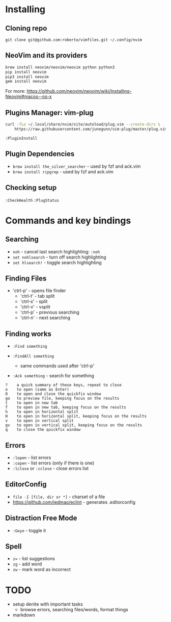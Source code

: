 # Installing

## Cloning repo

`git clone git@github.com:roberto/vimfiles.git ~/.config/nvim`

## NeoVim and its providers

```sh
brew install neovim/neovim/neovim python python3
pip install neovim
pip3 install neovim
gem install neovim
```

For more: https://github.com/neovim/neovim/wiki/Installing-Neovim#macos--os-x

## Plugins Manager: vim-plug

```sh
curl -fLo ~/.local/share/nvim/site/autoload/plug.vim --create-dirs \
    https://raw.githubusercontent.com/junegunn/vim-plug/master/plug.vim
```

`:PluginInstall`

## Plugin Dependencies

* `brew install the_silver_searcher` - used by fzf and ack.vim
* `brew install ripgrep` - used by fzf and ack.vim

## Checking setup

`:CheckHealth`
`:PlugStatus`

# Commands and key bindings

## Searching

* `noh` - cancel last search highlighting: `:noh`
* `set nohlsearch` - turn off search highlighting
* `set hlsearch!` - toggle search highlighting

## Finding Files

* 'ctrl-p' - opens file finder
  * 'ctrl-t' - tab split
  * 'ctrl-x' - split
  * 'ctrl-v' - vsplit
  * 'ctrl-p' - previous searching
  * 'ctrl-n' - next searching

## Finding works

* `:Find something`
* `:FindAll something`
  * same commands used after 'ctrl-p'

* `:Ack something` - search for something

```
?    a quick summary of these keys, repeat to close
o    to open (same as Enter)
O    to open and close the quickfix window
go   to preview file, keeping focus on the results
t    to open in new tab
T    to open in new tab, keeping focus on the results
h    to open in horizontal split
H    to open in horizontal split, keeping focus on the results
v    to open in vertical split
gv   to open in vertical split, keeping focus on the results
q    to close the quickfix window
```

## Errors

* `:lopen` - list errors
* `:copen` - list errors (only if there is one)
* `:lclose` or `:cclose` - close errors list

## EditorConfig

* `file -I [file, dir or *]` - charset of a file
* https://github.com/jedmao/eclint - generates .editorconfig

##  Distraction Free Mode

* `:Goyo` - toggle it

## Spell

* `z=` - list suggestions
* `zg` - add word
* `zw` - mark word as incorrect

# TODO

* setup denite with important tasks
    * browse errors, searching files/words, format things
* markdown
